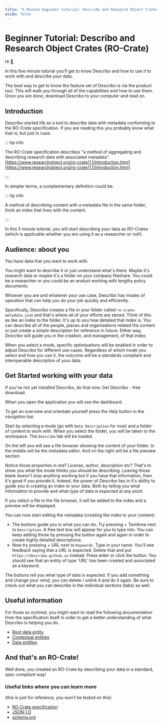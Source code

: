 ```yaml
---
title: "5 Minute beginner tutorial: Describo and Research Object Crates (RO-Crate)"
aside: false
---
```


# Beginner Tutorial: Describo and Research Object Crates (RO-Crate)

Hi :wave:,

In this five minute tutorial you'll get to know Describo and how to use it to work with and describe
your data.

<p>
    The best way to get to know the feature set of Describo is via the
    <LinkComponent link="/tour.html" target="_blank">product tour</LinkComponent>.
    This will walk you through all of the capabilities and how to use them. Once you
    are done, <LinkComponent link="/desktop.html" target="_blank">download Describo</LinkComponent>
    to your computer and read on.
</p>

## Introduction

Describo started life as a tool to describe data with metadata conforming to the RO-Crate
specification. If you are reading this you probably know what that is; but just in case:

::: tip info

The RO-Crate specification describes "a method of aggregating and describing research data with
associated metadata".
[https://www.researchobject.org/ro-crate/1.1/introduction.html](https://www.researchobject.org/ro-crate/1.1/introduction.html)

:::

In simpler terms, a complementary definition could be:

::: tip info

A method of describing content with a metadata file in the same folder; think an index that lives
with the content.

:::

In this 5 minute tutorial, you will start describing your data as RO-Crates (which is applicable
whether you are using it as a researcher or not!).

## Audience: about you

You have data that you want to work with.

You might want to describe it or just understand what's there. Maybe it's research data or maybe
it's a folder on your company fileshare. You could be a researcher or you could be an analyst
working with lengthy policy documents.

Whoever you are and whatever your use case, Describo has modes of operation that can help you do
your job quickly and efficiently.

Specifically, Describo creates a file in your folder called `ro-crate-metadata.json` and that's
where all of your efforts are stored. Think of this as like an index to the folder. It's up to you
how detailed that index is. You can describe all of the people, places and organisations related the
content or just create a simple description for reference in future. Either way, Describo will guide
you in the creation, and management, of that index.

When you select a mode, specific optimisations will be enabled in order to adjust Describo for
different use cases. Regardless of which mode you select and how you use it, the outcome will be a
standards compliant and interoperable description of your data.

## Get Started working with your data

<p>
    If you've not yet installed Describo, do that now.
    <LinkComponent link="/desktop.html" target="_blank">Get Describo - free download.</LinkComponent>
</p>

When you open the application you will see the dashboard.

<ImageComponent src="/images/five-minute-tutorial/desktop1.webp" />

To get an overview and orientate yourself press the
<span class="text-sm bg-blue-500 text-white py-1 px-2 rounded">Help</span> button in the navigation
bar.

<ImageComponent src="/images/five-minute-tutorial/desktop2.webp" />

Start by selecting a mode (go with `Data Description` for now) and a folder of content to work with.
When you select the folder, you will be taken to the workspace. The `Describe` tab will be loaded.

On the left you will see a file browser showing the content of your folder. In the middle will be
the metadata editor. And on the right will be a file preview section.

Notice those properties in red? License, author, description etc? That's to show you what the mode
thinks you should be describing. Leaving those blank doesn't stop anything working but if you have
that information, then it's good if you provide it. Indeed, the power of Describo lies in it's
ability to guide you in creating an index to your data. Both by telling you what information to
provide and what type of data is expected at any point.

<ImageComponent src="/images/five-minute-tutorial/desktop3.webp" />

If you select a file in the file browser, it will be added to the index and a preview will be
displayed.

<ImageComponent src="/images/five-minute-tutorial/desktop4.webp" />

You can now start editing the metadata (creating the index to your content).

-   The buttons guide you in what you can do. Try pressing
    <span class="text-sm bg-blue-500 text-white py-1 px-2 rounded">+ TextArea</span> next to
    `Description`. A free text box will appear for you to type into. You can keep adding those by
    pressing the button again and again in order to create highly detailed descriptions.
-   Now try pressing <span class="text-sm bg-blue-500 text-white py-1 px-2 rounded">+ URL</span>
    next to `Keywords`. Type in your name. You'll see feedback saying that a URL is expected. Delete
    that and put `https://describo.github.io` instead. Press enter or click the
    <span class="text-sm bg-green-500 text-white py-1 px-2 rounded"><FontAwesomeIcon :icon="faCheck" /></span>
    button. You should see that an entity of type 'URL' has been created and associated as a
    keyword.

The buttons tell you what type of data is expected. If you add something and change your mind, you
can delete / unlink it and do it again. Be sure to check out what you can describe in the individual
sections (tabs) as well.

## Useful information

For those so inclined, you might want to read the following documentation from the specification
itself in order to get a better understanding of what Describo is helping you do.

-   [Root data entity](https://www.researchobject.org/ro-crate/1.1/root-data-entity.html)
-   [Contextual entities](https://www.researchobject.org/ro-crate/1.1/contextual-entities.html)
-   [Data entities](https://www.researchobject.org/ro-crate/1.1/data-entities.html)

## And that's an RO-Crate!

Well done, you created an RO-Crate by describing your data in a standard, spec compliant way!

<font-awesome-icon :icon="['fas', 'champagne-glasses']" class="text-6xl text-yellow-500"/>

### Useful links where you can learn more

(this is just for reference, you won't be tested on this)

-   [RO-Crate specification](https://www.researchobject.org/ro-crate/specification.html)
-   [JSON-LD](https://json-ld.org/)
-   [schema.org](https://schema.org/)

<script setup>
   import { faCheck } from "@fortawesome/free-solid-svg-icons";
</script>
